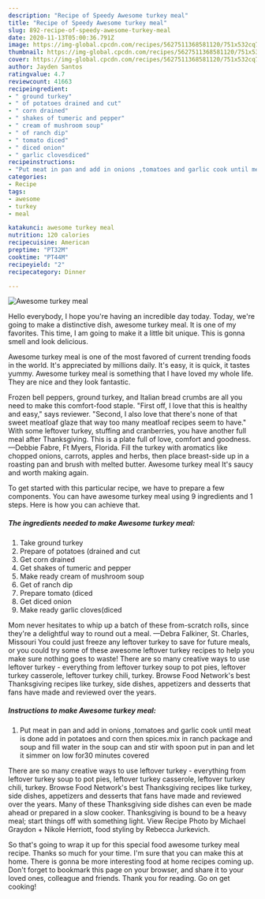 ```yaml
---
description: "Recipe of Speedy Awesome turkey meal"
title: "Recipe of Speedy Awesome turkey meal"
slug: 892-recipe-of-speedy-awesome-turkey-meal
date: 2020-11-13T05:00:36.791Z
image: https://img-global.cpcdn.com/recipes/5627511368581120/751x532cq70/awesome-turkey-meal-recipe-main-photo.jpg
thumbnail: https://img-global.cpcdn.com/recipes/5627511368581120/751x532cq70/awesome-turkey-meal-recipe-main-photo.jpg
cover: https://img-global.cpcdn.com/recipes/5627511368581120/751x532cq70/awesome-turkey-meal-recipe-main-photo.jpg
author: Jayden Santos
ratingvalue: 4.7
reviewcount: 41663
recipeingredient:
- " ground turkey"
- " of potatoes drained and cut"
- " corn drained"
- " shakes of tumeric and pepper"
- " cream of mushroom soup"
- " of ranch dip"
- " tomato diced"
- " diced onion"
- " garlic clovesdiced"
recipeinstructions:
- "Put meat in pan and add in onions ,tomatoes and garlic cook until meat is done add in potatoes and corn then spices.mix in ranch package and soup and fill water in the soup can and stir with spoon put in pan and let it simmer on low for30 minutes covered"
categories:
- Recipe
tags:
- awesome
- turkey
- meal

katakunci: awesome turkey meal 
nutrition: 120 calories
recipecuisine: American
preptime: "PT32M"
cooktime: "PT44M"
recipeyield: "2"
recipecategory: Dinner

---
```



![Awesome turkey meal](https://img-global.cpcdn.com/recipes/5627511368581120/751x532cq70/awesome-turkey-meal-recipe-main-photo.jpg)

Hello everybody, I hope you're having an incredible day today. Today, we're going to make a distinctive dish, awesome turkey meal. It is one of my favorites. This time, I am going to make it a little bit unique. This is gonna smell and look delicious.

Awesome turkey meal is one of the most favored of current trending foods in the world. It's appreciated by millions daily. It's easy, it is quick, it tastes yummy. Awesome turkey meal is something that I have loved my whole life. They are nice and they look fantastic.

Frozen bell peppers, ground turkey, and Italian bread crumbs are all you need to make this comfort-food staple. &#34;First off, I love that this is healthy and easy,&#34; says reviewer. &#34;Second, I also love that there&#39;s none of that sweet meatloaf glaze that way too many meatloaf recipes seem to have.&#34; With some leftover turkey, stuffing and cranberries, you have another full meal after Thanksgiving. This is a plate full of love, comfort and goodness. —Debbie Fabre, Ft Myers, Florida. Fill the turkey with aromatics like chopped onions, carrots, apples and herbs, then place breast-side up in a roasting pan and brush with melted butter. Awesome turkey meal It&#39;s saucy and worth making again.


To get started with this particular recipe, we have to prepare a few components. You can have awesome turkey meal using 9 ingredients and 1 steps. Here is how you can achieve that.

<!--inarticleads1-->

##### The ingredients needed to make Awesome turkey meal:

1. Take  ground turkey
1. Prepare  of potatoes (drained and cut
1. Get  corn drained
1. Get  shakes of tumeric and pepper
1. Make ready  cream of mushroom soup
1. Get  of ranch dip
1. Prepare  tomato (diced
1. Get  diced onion
1. Make ready  garlic cloves(diced


Mom never hesitates to whip up a batch of these from-scratch rolls, since they&#39;re a delightful way to round out a meal. —Debra Falkiner, St. Charles, Missouri You could just freeze any leftover turkey to save for future meals, or you could try some of these awesome leftover turkey recipes to help you make sure nothing goes to waste! There are so many creative ways to use leftover turkey - everything from leftover turkey soup to pot pies, leftover turkey casserole, leftover turkey chili, turkey. Browse Food Network&#39;s best Thanksgiving recipes like turkey, side dishes, appetizers and desserts that fans have made and reviewed over the years. 

<!--inarticleads2-->

##### Instructions to make Awesome turkey meal:

1. Put meat in pan and add in onions ,tomatoes and garlic cook until meat is done add in potatoes and corn then spices.mix in ranch package and soup and fill water in the soup can and stir with spoon put in pan and let it simmer on low for30 minutes covered


There are so many creative ways to use leftover turkey - everything from leftover turkey soup to pot pies, leftover turkey casserole, leftover turkey chili, turkey. Browse Food Network&#39;s best Thanksgiving recipes like turkey, side dishes, appetizers and desserts that fans have made and reviewed over the years. Many of these Thanksgiving side dishes can even be made ahead or prepared in a slow cooker. Thanksgiving is bound to be a heavy meal; start things off with something light. View Recipe Photo by Michael Graydon + Nikole Herriott, food styling by Rebecca Jurkevich. 

So that's going to wrap it up for this special food awesome turkey meal recipe. Thanks so much for your time. I'm sure that you can make this at home. There is gonna be more interesting food at home recipes coming up. Don't forget to bookmark this page on your browser, and share it to your loved ones, colleague and friends. Thank you for reading. Go on get cooking!
